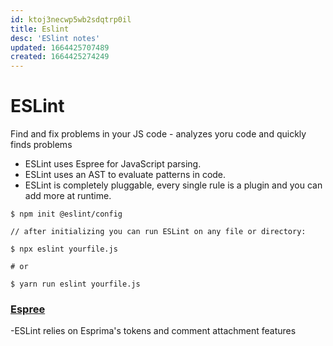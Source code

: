 ```yaml
---
id: ktoj3necwp5wb2sdqtrp0il
title: Eslint
desc: 'ESlint notes'
updated: 1664425707489
created: 1664425274249
---
```

# ESLint
Find and fix problems in your JS code - analyzes yoru code and quickly finds problems
* ESLint uses Espree for JavaScript parsing.
* ESLint uses an AST to evaluate patterns in code.
* ESLint is completely pluggable, every single rule is a plugin and you can add more at runtime.

```
$ npm init @eslint/config

// after initializing you can run ESLint on any file or directory:

$ npx eslint yourfile.js

# or

$ yarn run eslint yourfile.js
```


### [Espree](https://github.com/eslint/espree)
-ESLint relies on Esprima's tokens and comment attachment features
